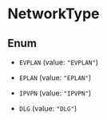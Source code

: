 

# NetworkType

## Enum


* `EVPLAN` (value: `"EVPLAN"`)

* `EPLAN` (value: `"EPLAN"`)

* `IPVPN` (value: `"IPVPN"`)

* `DLG` (value: `"DLG"`)



